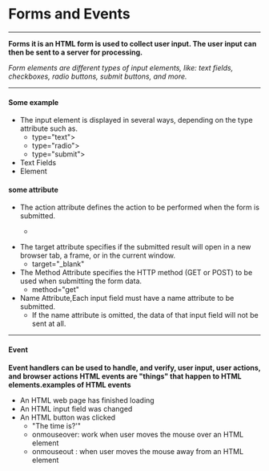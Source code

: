 # Forms and Events 

---

**Forms it is an HTML form is used to collect user input. The user input can then be sent to a server for processing.**

*Form elements are different types of input elements, like: text fields, checkboxes, radio buttons, submit buttons, and more.*

---

#### Some example
- The input element is displayed in several ways, depending on the type attribute such as.
    -  type="text">
    -  type="radio">
    - type="submit">
- Text Fields    
- <label> Element

#### some attribute

- The action attribute defines the action to be performed when the form is submitted.
    - <form action="/action_page.php">
- The target attribute specifies if the submitted result will open in a new browser tab, a frame, or in the current window.
    -  target="_blank"
- The Method Attribute specifies the HTTP method (GET or POST) to be used when submitting the form data.
    - method="get"
- Name Attribute,Each input field must have a name attribute to be submitted.
    - If the name attribute is omitted, the data of that input field will not be sent at all.

---


#### Event
**Event handlers can be used to handle, and verify, user input, user actions, and browser actions HTML events are "things" that happen to HTML elements.examples of HTML events**

- An HTML web page has finished loading
- An HTML input field was changed
- An HTML button was clicked
    - "<btn onclick="document.getElementById('demo').innerHTML = Date()">The time is?'"
    - onmouseover: work when user moves the mouse over an HTML element
    - onmouseout : when user moves the mouse away from an HTML element
